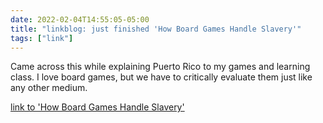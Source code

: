 ```yaml
---
date: 2022-02-04T14:55:05-05:00
title: "linkblog: just finished 'How Board Games Handle Slavery'"
tags: ["link"]
---
```

Came across this while explaining Puerto Rico to my games and learning class. I love board games, but we have to critically evaluate them just like any other medium.
 
[link to 'How Board Games Handle Slavery'](https://www.vice.com/en/article/vvj39m/how-board-games-handle-slavery)
